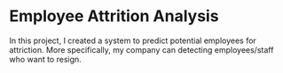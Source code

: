 # Employee Attrition Analysis

In this project, I created a system to predict potential employees for attriction. More specifically, my company can detecting employees/staff who want to resign.
